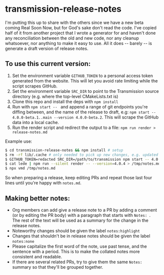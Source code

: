 # transmission-release-notes

I'm putting this up to share with the others since we have a new beta coming Real Soon Now,
but for God's sake don't read the code. I've copied half of it from another project that I
wrote a generator for and haven't done any reconciliation between the old and new code, nor
any cleanup whatsoever, nor anything to make it easy to use. All it does -- barely -- is
generate a draft version of release notes.

## To use this current version:

1. Set the environment variable `GITHUB_TOKEN` to a personal access token generated from the website. This will let you avoid rate limiting while the script scrapes GitHub.
2. Set the environment variable `SRC_DIR` to point to the Transmission source directory (e.g. where the top-level CMakeLists.txt is)
3. Clone this repo and install the deps with `npm install`
4. Run with `npm start -- ` and append a range of git endpoints you're diffing between, and the name of the release to draft, e.g: `npm start -- 4.0.0-beta.1..main --version 4.0.0-beta.2`. This will scrape the GitHub data into a local cache.
5. Run the render script and redirect the output to a file: `npm run render > release-notes.md`

Example use:

```sh
$ cd transmission-release-notes && npm install # setup
$ rm -rf lib/.cache # only needed to pick up new changes, e.g. updated `Notes:` on GitHub
$ GITHUB_TOKEN=redacted SRC_DIR=/path/to/transmission npm start -- 4.0.3..4.0.x --version=4.0.4
$ cat lede | npm run --silent render -- --version=4.0.4 > /tmp/notes.md
$ npx vmd /tmp/notes.md
```

So when preparing a release, keep editing PRs and repeat those last four lines until you're happy with `notes.md`.

## Making better notes:

- Org members can add give a release note to a PR by adding a comment (or by editing the PR body) with a paragraph that starts with `Notes: `. The rest of the text will be used as a summary for the change in the release notes.
- Noteworthy changes should be given the label `notes:highlight`
- Changes that shouldn't be in release notes should be given the label `notes:none` 
- Please capitalize the first word of the note, use past tense, and the sentence with a period. This is to make the collated notes more consistent and readable.
- If there are several related PRs, try to give them the same `Notes:` summary so that they'll be grouped together.
